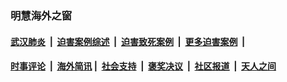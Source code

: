 
### 明慧海外之窗

####  [武汉肺炎](indexes/365.md?t=05161201) &nbsp;|&nbsp;  [迫害案例综述](indexes/328.md?t=05161201) &nbsp;|&nbsp; [迫害致死案例](indexes/277.md?t=05161201)  &nbsp;|&nbsp; [更多迫害案例](indexes/81.md?t=05161201)  &nbsp;|&nbsp; 
####  [时事评论](indexes/19.md?t=05161201) &nbsp;|&nbsp; [海外简讯](indexes/245.md?t=05161201)&nbsp;|&nbsp;  [社会支持](indexes/140.md?t=05161201) &nbsp;|&nbsp; [褒奖决议](indexes/282.md?t=05161201) &nbsp;|&nbsp; [社区报道](indexes/91.md?t=05161201)  &nbsp;|&nbsp; [天人之间](indexes/78.md?t=05161201) 

